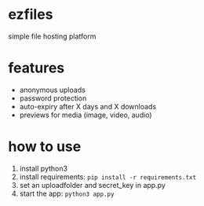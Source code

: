 # ezfiles
simple file hosting platform

# features
- anonymous uploads
- password protection
- auto-expiry after X days and X downloads
- previews for media (image, video, audio)

# how to use
1. install python3
2. install requirements: `pip install -r requirements.txt`
3. set an uploadfolder and secret_key in app.py
4. start the app: `python3 app.py`
